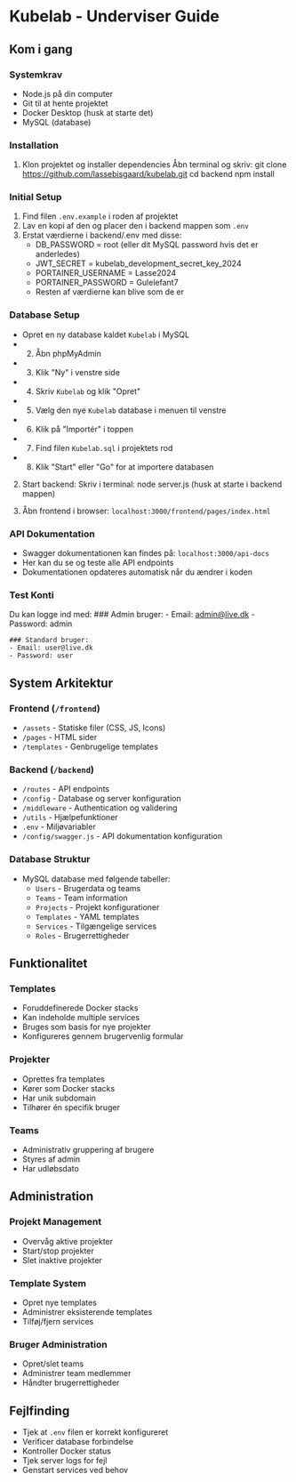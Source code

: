 # Kubelab - Underviser Guide

## Kom i gang
### Systemkrav
- Node.js på din computer
- Git til at hente projektet
- Docker Desktop (husk at starte det)
- MySQL (database)

### Installation
1. Klon projektet og installer dependencies
    Åbn terminal og skriv:
    git clone https://github.com/lassebisgaard/kubelab.git
    cd backend
    npm install

### Initial Setup
1. Find filen `.env.example` i roden af projektet
2. Lav en kopi af den og placer den i backend mappen som `.env`
3. Erstat værdierne i backend/.env med disse:
    - DB_PASSWORD = root (eller dit MySQL password hvis det er anderledes)
    - JWT_SECRET = kubelab_development_secret_key_2024
    - PORTAINER_USERNAME = Lasse2024
    - PORTAINER_PASSWORD = Gulelefant7
    - Resten af værdierne kan blive som de er

### Database Setup
- Opret en ny database kaldet `Kubelab` i MySQL
- 2. Åbn phpMyAdmin
- 3. Klik "Ny" i venstre side
- 4. Skriv `Kubelab` og klik "Opret"
- 5. Vælg den nye `Kubelab` database i menuen til venstre
- 6. Klik på "Importér" i toppen
- 7. Find filen `Kubelab.sql` i projektets rod
- 8. Klik "Start" eller "Go" for at importere databasen

2. Start backend:
    Skriv i terminal:
    node server.js (husk at starte i backend mappen)

3. Åbn frontend i browser: `localhost:3000/frontend/pages/index.html`

### API Dokumentation
- Swagger dokumentationen kan findes på: `localhost:3000/api-docs`
- Her kan du se og teste alle API endpoints
- Dokumentationen opdateres automatisk når du ændrer i koden

### Test Konti
Du kan logge ind med:
    ### Admin bruger:
    - Email: admin@live.dk
    - Password: admin
    
    ### Standard bruger:
    - Email: user@live.dk
    - Password: user

## System Arkitektur
### Frontend (`/frontend`)
- `/assets` - Statiske filer (CSS, JS, Icons)
- `/pages` - HTML sider
- `/templates` - Genbrugelige templates

### Backend (`/backend`)
- `/routes` - API endpoints
- `/config` - Database og server konfiguration
- `/middleware` - Authentication og validering
- `/utils` - Hjælpefunktioner
- `.env` - Miljøvariabler
- `/config/swagger.js` - API dokumentation konfiguration

### Database Struktur
- MySQL database med følgende tabeller:
    - `Users` - Brugerdata og teams
    - `Teams` - Team information
    - `Projects` - Projekt konfigurationer
    - `Templates` - YAML templates
    - `Services` - Tilgængelige services
    - `Roles` - Brugerrettigheder

## Funktionalitet
### Templates
- Foruddefinerede Docker stacks
- Kan indeholde multiple services
- Bruges som basis for nye projekter
- Konfigureres gennem brugervenlig formular

### Projekter
- Oprettes fra templates
- Kører som Docker stacks
- Har unik subdomain
- Tilhører én specifik bruger

### Teams
- Administrativ gruppering af brugere
- Styres af admin
- Har udløbsdato

## Administration
### Projekt Management
- Overvåg aktive projekter
- Start/stop projekter
- Slet inaktive projekter

### Template System
- Opret nye templates
- Administrer eksisterende templates
- Tilføj/fjern services

### Bruger Administration
- Opret/slet teams
- Administrer team medlemmer
- Håndter brugerrettigheder

## Fejlfinding
- Tjek at `.env` filen er korrekt konfigureret
- Verificer database forbindelse
- Kontroller Docker status
- Tjek server logs for fejl
- Genstart services ved behov